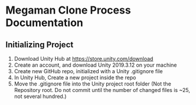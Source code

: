 # Megaman Clone Process Documentation

## Initializing Project
1) Download Unity Hub at https://store.unity.com/download
2) Create an account, and download Unity 2019.3.12 on your machine 
3) Create new GitHub repo, initialized with a Unity .gitignore file
4) In Unity Hub, Create a new project inside the repo
5) Move the .gitignore file into the Unity project root folder (Not the Repository root. Do not commit until the number of changed files is ~25, not several hundred.)
